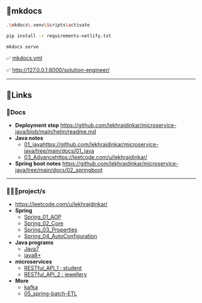 ## 📃mkdocs
```bash
.\mkdocs\.venv\Scripts\activate

pip install -r requirements-netlify.txt

mkdocs serve
```

✅ [mkdocs.yml](mkdocs.yml)

✅ http://127.0.0.1:8000/solution-engineer/

---
## 🔗Links
### 📃Docs
- **Deployment step** https://github.com/lekhrajdinkar/microservice-java/blob/main/helm/readme.md
- **Java notes** 
  - [01_java](docs/01_java)https://github.com/lekhrajdinkar/microservice-java/tree/main/docs/01_java
  - [03_Advance](docs/03_Advance)https://leetcode.com/u/lekhrajdinkar/
- **Spring boot notes** https://github.com/lekhrajdinkar/microservice-java/tree/main/docs/02_springboot

---
### 👨🏻‍🎤project/s
- https://leetcode.com/u/lekhrajdinkar/
- **Spring**
    - [Spring_01_AOP](src/main/java/com/lekhraj/java/spring/Spring_01_AOP)
    - [Spring_02_Core](src/main/java/com/lekhraj/java/spring/Spring_02_Core)
    - [Spring_03_Properties](src/main/java/com/lekhraj/java/spring/Spring_03_Properties)
    - [Spring_04_AutoConfiguration](src/main/java/com/lekhraj/java/spring/Spring_04_AutoConfiguration)
- **Java programs**
    - [Java7](src/main/java/fundamentals/java_7)
    - [java8+](src/main/java/fundamentals/java_8_and_above)
- **microservices**
    - [RESTful_API_1 : student ](src/main/java/microservice/courseApp)
    - [RESTful_API_2 : jewellery ](src/main/java/com/lekhraj/java/spring/SB_99_RESTful_API)
- **More**
    - [kafka](src/main/java/more)
    - [05_spring-batch-ETL](docs/02_springboot/05_spring-batch-ETL)


